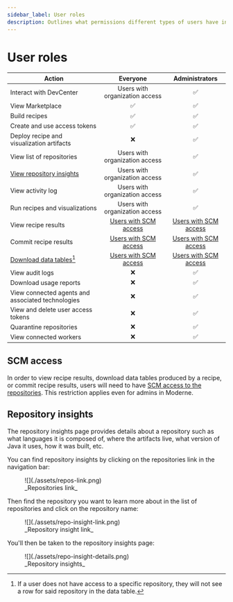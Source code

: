 ```yaml
---
sidebar_label: User roles
description: Outlines what permissions different types of users have in the Moderne Platform.
---
```


# User roles

| Action                                            |       Everyone                    |    Administrators     |
| ------------------------------------------------- | :-------------------------------: | :-------------------: |
| Interact with DevCenter                           | Users with organization access    | :white_check_mark:  |
| View Marketplace                                  |       :white_check_mark:        | :white_check_mark:  |
| Build recipes                                     |       :white_check_mark:        | :white_check_mark:  |
| Create and use access tokens                      |       :white_check_mark:        | :white_check_mark:  |
| Deploy recipe and visualization artifacts         |              :x:                  | :white_check_mark:  |
| View list of repositories                         | Users with organization access    | :white_check_mark:  |
| [View repository insights](#repository-insights)  | Users with organization access    | :white_check_mark:  |
| View activity log                                 | Users with organization access    | :white_check_mark:  |
| Run recipes and visualizations                    | Users with organization access    | :white_check_mark:  |
| View recipe results                               | [Users with SCM access](#scm-access)             | [Users with SCM access](#scm-access)|
| Commit recipe results                             | [Users with SCM access](#scm-access)             | [Users with SCM access](#scm-access) | 
| [Download data tables](#user-content-fn-1)[^1]    | [Users with SCM access](#scm-access)             | [Users with SCM access](#scm-access) |
| View audit logs                                   |              :x:                  | :white_check_mark:  |
| Download usage reports                            |              :x:                  | :white_check_mark:  |
| View connected agents and associated technologies |              :x:                  | :white_check_mark:  |
| View and delete user access tokens                |              :x:                  | :white_check_mark:  |
| Quarantine repositories                           |              :x:                  | :white_check_mark:  |
| View connected workers                            |              :x:                  | :white_check_mark:  |

## SCM access

In order to view recipe results, download data tables produced by a recipe, or commit recipe results, users will need to have [SCM access to the repositories](./flow.md#integrating-with-scms). This restriction applies even for admins in Moderne.

[^1]: If a user does not have access to a specific repository, they will not see a row for said repository in the data table.

## Repository insights

The repository insights page provides details about a repository such as what languages it is composed of, where the artifacts live, what version of Java it uses, how it was built, etc.

You can find repository insights by clicking on the repositories link in the navigation bar:

<figure>
  ![](./assets/repos-link.png)
  <figcaption>_Repositories link_</figcaption>
</figure>

Then find the repository you want to learn more about in the list of repositories and click on the repository name:

<figure>
  ![](./assets/repo-insight-link.png)
  <figcaption>_Repository insight link_</figcaption>
</figure>

You'll then be taken to the repository insights page:

<figure>
  ![](./assets/repo-insight-details.png)
  <figcaption>_Repository insights_</figcaption>
</figure>